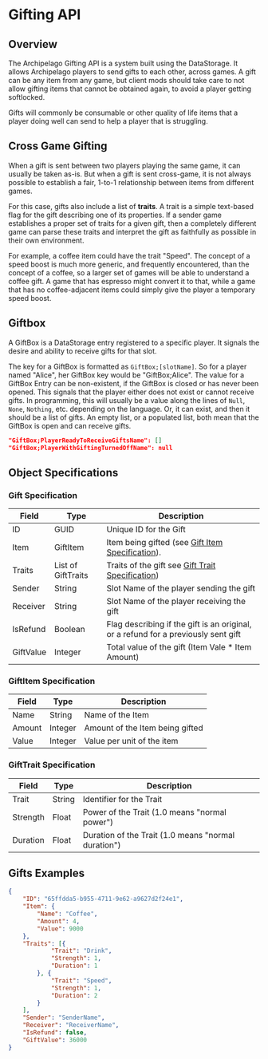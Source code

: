 # Gifting API

## Overview

The Archipelago Gifting API is a system built using the DataStorage. It allows Archipelago players to send gifts to each other, across games.
A gift can be any item from any game, but client mods should take care to not allow gifting items that cannot be obtained again, to avoid a player getting softlocked.

Gifts will commonly be consumable or other quality of life items that a player doing well can send to help a player that is struggling.

## Cross Game Gifting

When a gift is sent between two players playing the same game, it can usually be taken as-is. But when a gift is sent cross-game, it is not always possible to establish a fair, 1-to-1 relationship between items from different games.

For this case, gifts also include a list of **traits**. A trait is a simple text-based flag for the gift describing one of its properties. If a sender game establishes a proper set of traits for a given gift, then a completely different game can parse these traits and interpret the gift as faithfully as possible in their own environment.

For example, a coffee item could have the trait "Speed". The concept of a speed boost is much more generic, and frequently encountered, than the concept of a coffee, so a larger set of games will be able to understand a coffee gift. A game that has espresso might convert it to that, while a game that has no coffee-adjacent items could simply give the player a temporary speed boost.

## Giftbox

A GiftBox is a DataStorage entry registered to a specific player. It signals the desire and ability to receive gifts for that slot.

The key for a GiftBox is formatted as `GiftBox;[slotName]`. So for a player named "Alice", her GiftBox key would be "GiftBox;Alice".
The value for a GiftBox Entry can be non-existent, if the GiftBox is closed or has never been opened. This signals that the player either does not exist or cannot receive gifts.
In programming, this will usually be a value along the lines of `Null`, `None`, `Nothing`, etc. depending on the language.
Or, it can exist, and then it should be a list of gifts. An empty list, or a populated list, both mean that the GiftBox is open and can receive gifts.

```json
"GiftBox;PlayerReadyToReceiveGiftsName": []
"GiftBox;PlayerWithGiftingTurnedOffName": null
```

## Object Specifications

### Gift Specification

| Field             | Type               | Description                                                                        |
|-------------------|--------------------|------------------------------------------------------------------------------------|
| ID                | GUID               | Unique ID for the Gift                                                             |
| Item              | GiftItem           | Item being gifted (see [Gift Item Specification](#giftitem-specification)).        |
| Traits            | List of GiftTraits | Traits of the gift see [Gift Trait Specification](#gifttrait-specification))       |
| Sender            | String             | Slot Name of the player sending the gift                                           |
| Receiver          | String             | Slot Name of the player receiving the gift                                         |
| IsRefund          | Boolean            | Flag describing if the gift is an original, or a refund for a previously sent gift |
| GiftValue         | Integer            | Total value of the gift (Item Vale \* Item Amount)                                 |

### GiftItem Specification

| Field             | Type           | Description                                                                        |
|-------------------|----------------|------------------------------------------------------------------------------------|
| Name              | String         | Name of the Item                                                                   |
| Amount            | Integer        | Amount of the Item being gifted                                                    |
| Value             | Integer        | Value per unit of the item                                                         |

### GiftTrait Specification

| Field             | Type           | Description                                                                        |
|-------------------|----------------|------------------------------------------------------------------------------------|
| Trait             | String         | Identifier for the Trait                                                           |
| Strength          | Float          | Power of the Trait (1.0 means "normal power")                                      |
| Duration          | Float          | Duration of the Trait (1.0 means "normal duration")                                |

## Gifts Examples

```json
{
	"ID": "65ffdda5-b955-4711-9e62-a9627d2f24e1",
	"Item": {
		"Name": "Coffee",
		"Amount": 4,
		"Value": 9000
	},
	"Traits": [{
			"Trait": "Drink",
			"Strength": 1,
			"Duration": 1
		}, {
			"Trait": "Speed",
			"Strength": 1,
			"Duration": 2
		}
	],
	"Sender": "SenderName",
	"Receiver": "ReceiverName",
	"IsRefund": false,
	"GiftValue": 36000
}
```